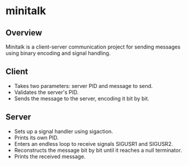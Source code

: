 # minitalk

## Overview

Minitalk is a client-server communication project for sending messages using binary encoding and signal handling.

## Client

- Takes two parameters: server PID and message to send.
- Validates the server's PID.
- Sends the message to the server, encoding it bit by bit.

## Server

- Sets up a signal handler using sigaction.
- Prints its own PID.
- Enters an endless loop to receive signals SIGUSR1 and SIGUSR2.
- Reconstructs the message bit by bit until it reaches a null terminator.
- Prints the received message.
